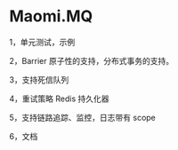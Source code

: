 # Maomi.MQ

1，单元测试，示例

2，Barrier 原子性的支持，分布式事务的支持。

3，支持死信队列

4，重试策略 Redis 持久化器

5，支持链路追踪、监控，日志带有 scope

6，文档